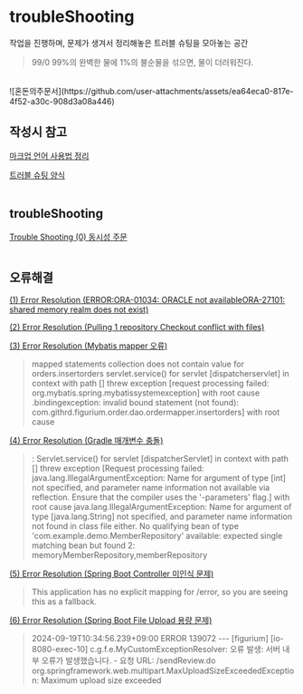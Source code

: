 # troubleShooting
작업을 진행하며, 문제가 생겨서 정리해놓은 트러블 슈팅을 모아놓는 공간  
> 99/0 99%의 완벽한 물에 1%의 불순물을 섞으면, 물이 더러워진다.
<br/>
![혼돈의주문서](https://github.com/user-attachments/assets/ea64eca0-817e-4f52-a30c-908d3a08a446)

## 작성시 참고
[마크업 언어 사용법 정리](https://github.com/chaSunil/markUpLanguage/blob/main/README.md)

[트러블 슈팅 양식](https://github.com/chaSunil/troubleShooting/issues/3)
<br/><br/>

## troubleShooting
[Trouble Shooting (0) 동시성 주문](https://github.com/chaSunil/troubleShooting/issues/1)
<br/><br/>

## 오류해결
[(1) Error Resolution (ERROR:ORA-01034: ORACLE not availableORA-27101: shared memory realm does not exist)](https://chainterior.tistory.com/237)

[(2) Error Resolution (Pulling 1 repository Checkout conflict with files)](https://chainterior.tistory.com/277)

[(3) Error Resolution (Mybatis mapper 오류)](https://www.notion.so/Spring-42682aa5b10e466a9b732564b4ed0e4a?pvs=4#64c94b3d1bea4641828ba0d758c49ce1)

> mapped statements collection does not contain value for orders.insertorders
servlet.service() for servlet [dispatcherservlet] in context with path [] threw exception [request processing failed: org.mybatis.spring.mybatissystemexception] with root cause
.bindingexception: invalid bound statement (not found): com.githrd.figurium.order.dao.ordermapper.insertorders] with root cause

[(4) Error Resolution (Gradle 매개변수 충돌)](https://www.notion.so/Spring-42682aa5b10e466a9b732564b4ed0e4a?pvs=4#24c43b5f465f40f6a8f95cc8de345dfb)

> : Servlet.service() for servlet [dispatcherServlet] in context with path [] threw exception [Request processing failed: java.lang.IllegalArgumentException: Name for argument of type [int] not specified, and parameter name information not available via reflection. Ensure that the compiler uses the '-parameters' flag.] with root cause
java.lang.IllegalArgumentException: Name for argument of type [java.lang.String] not specified, and parameter name information not found in class file either.
No qualifying bean of type 'com.example.demo.MemberRepository' available: expected single matching bean but found 2: memoryMemberRepository,memberRepository

[(5) Error Resolution (Spring Boot Controller 미인식 문제)](https://github.com/chaSunil/troubleShooting/issues/4)

> This application has no explicit mapping for /error, so you are seeing this as a fallback.

[(6) Error Resolution (Spring Boot File Upload 용량 문제)](https://github.com/chaSunil/troubleShooting/issues/4)

> 2024-09-19T10:34:56.239+09:00 ERROR 139072 --- [figurium] [io-8080-exec-10] c.g.f.e.MyCustomExceptionResolver: 오류 발생: 서버 내부 오류가 발생했습니다. - 요청 URL: /sendReview.do
org.springframework.web.multipart.MaxUploadSizeExceededException: Maximum upload size exceeded

